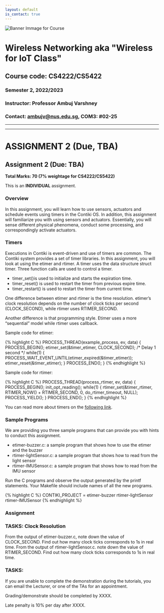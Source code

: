 ```yaml
---
layout: default
is_contact: true
---
```


![Banner Immage for Course](cs4222_banner.png)  

# Wireless Networking aka "Wireless for IoT Class"
## Course code: CS4222/CS5422  
### Semester 2, 2022/2023
### Instructor: Professor Ambuj Varshney
### Contact: [ambujv@nus.edu.sg](mailto:ambujv@nus.edu.sg), COM3: #02-25     

----
****

# ASSIGNMENT 2 (Due, TBA)

## Assignment 2 (Due: TBA)

**Total Marks: 70 (7% weightage for CS4222/CS5422)**
 
This is an **INDIVIDUAL** assignment. 


### Overview

In this assignment, you will learn how to use sensors,  actuators and schedule events using timers in the Contiki OS. In addition, this assignment will familiarize you with using sensors and actuators. Essentially, you will sense different physical phenomena, conduct some processing, and correspondingly activate actuators.

### Timers

Executions in Contiki is event-driven and use of timers are common. The Contiki system provides a set of timer libraries. In this assignment, you will look at using the etimer and rtimer. A timer uses the data structure struct timer. Three function calls are used to control a timer.

* timer_set()is used to initialize and starts the expiration time.
* timer_reset() is used to restart the timer from previous expire time.
* timer_restart() is used to restart the timer from current time.

One difference between etimer and rtimer is the time resolution. etimer’s clock resolution depends on the number of clock ticks per second (CLOCK_SECOND), while rtimer uses RTIMER_SECOND.

Another difference is that programming style. Etimer uses a more “sequential” model while rtimer uses callback.

Sample code for etimer:

{% highlight C %}
PROCESS_THREAD(example_process, ev, data)
{
PROCESS_BEGIN();
etimer_set(&timer_etimer, CLOCK_SECOND); /* Delay 1 second
*/
while(1) {
PROCESS_WAIT_EVENT_UNTIL(etimer_expired(&timer_etimer));
etimer_reset(&timer_etimer);
}
PROCESS_END();
}
{% endhighlight %}

Sample code for rtimer:

{% highlight C %}
PROCESS_THREAD(process_rtimer, ev, data)
{
PROCESS_BEGIN();
init_opt_reading();
while(1) {
rtimer_set(&timer_rtimer, RTIMER_NOW() + RTIMER_SECOND, 0,
do_rtimer_timeout, NULL);
PROCESS_YIELD();
}
PROCESS_END();
}
{% endhighlight %}

You can read more about timers on the [following link](https://docs.contiki-ng.org/en/develop/doc/programming/Timers.html).

### Sample Programs

We are providing you three sample programs that can provide you with hints to conduct this assignment.

* etimer-buzzer.c: a sample program that shows how to use the etimer and the buzzer
* rtimer-lightSensor.c: a sample program that shows how to read from the light sensor
* rtimer-IMUSensor.c: a sample program that shows how to read from the IMU sensor

Run the C programs and observe the output generated by the printf statements. Your Makefile
should include names of all the new programs.

{% highlight C %}
CONTIKI_PROJECT = etimer-buzzer rtimer-lightSensor rtimer-IMUSensor
{% endhighlight %}

### Assignment


### TASKS:  Clock Resolution

From the output of etimer-buzzer.c, note down the value of CLOCK_SECOND. Find out how many clock ticks corresponds to 1s in real time.
From the output of rtimer-lightSensor.c. note down the value of RTIMER_SECOND. Find out how many clock ticks corresponds to 1s in real time.

### TASKS: 

If you are unable to complete the demonstration during the tutorials, you can email the Lecturer, or one of the TAs for an appointment. 
 
Grading/demonstrate should be completed by XXXX.  
 
Late penalty is 10% per day after XXXX.








